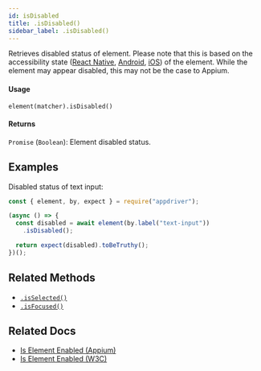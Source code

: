 ```yaml
---
id: isDisabled
title: .isDisabled()
sidebar_label: .isDisabled()
---
```


Retrieves disabled status of element. Please note that this is based on the accessibility state ([React Native](https://facebook.github.io/react-native/docs/accessibility#accessibilitystates-ios-android), [Android](https://developer.android.com/reference/android/view/accessibility/AccessibilityNodeInfo.html#isEnabled%28%29), [iOS](https://developer.apple.com/documentation/uikit/uiaccessibility/uiaccessibilitytraits/1620208-notenabled)) of the element. While the element may appear disabled, this may not be the case to Appium.

#### Usage

```text
element(matcher).isDisabled()
```

#### Returns

`Promise` (`Boolean`): Element disabled status.

## Examples

Disabled status of text input:

```javascript
const { element, by, expect } = require("appdriver");

(async () => {
  const disabled = await element(by.label("text-input"))
    .isDisabled();

  return expect(disabled).toBeTruthy();
})();
```

## Related Methods

- [`.isSelected()`](./isSelected.md)
- [`.isFocused()`](./isFocused.md)

## Related Docs

- [Is Element Enabled (Appium)](http://appium.io/docs/en/commands/element/attributes/enabled/)
- [Is Element Enabled (W3C)](https://www.w3.org/TR/webdriver/#dfn-is-element-enabled)